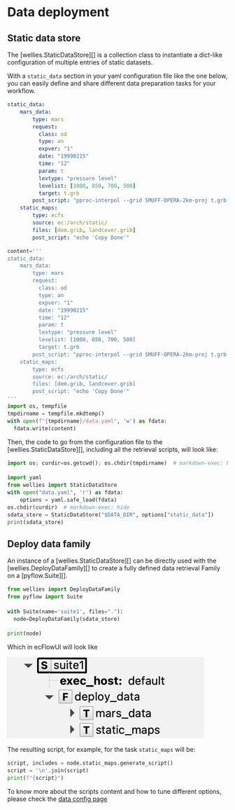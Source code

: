 # Data deployment

## Static data store

The [wellies.StaticDataStore][] is a collection class to instantiate a dict-like
configuration of multiple entries of static datasets.

With a `static_data` section in your yaml configuration file like the one below,
you can easily define and share different data preparation tasks for your workflow.

```yaml title="data.yaml"
static_data:
    mars_data:
        type: mars
        request:
          class: od
          type: an
          expver: "1"
          date: "19990215"
          time: "12"
          param: t
          levtype: "pressure level"
          levelist: [1000, 850, 700, 500]
          target: t.grb
        post_script: "pproc-interpol --grid SMUFF-OPERA-2km-proj t.grb t_2km.grb"
    static_maps:
        type: ecfs
        source: ec:/arch/static/
        files: [dem.grib, landcover.grib]
        post_script: "echo 'Copy Done'"
```

```python exec="true" session="deploy_data"
content='''
static_data:
    mars_data:
        type: mars
        request:
          class: od
          type: an
          expver: "1"
          date: "19990215"
          time: "12"
          param: t
          levtype: "pressure level"
          levelist: [1000, 850, 700, 500]
          target: t.grb
        post_script: "pproc-interpol --grid SMUFF-OPERA-2km-proj t.grb t_2km.grb"
    static_maps:
        type: ecfs
        source: ec:/arch/static/
        files: [dem.grib, landcover.grib]
        post_script: "echo 'Copy Done'"
'''
import os, tempfile
tmpdirname = tempfile.mkdtemp()
with open(f"{tmpdirname}/data.yaml", 'w') as fdata:
  fdata.write(content)
```

Then, the code to go from the configuration file to the [wellies.StaticDataStore][],
including all the retrieval scripts, will look like:

```python exec="true" source="above" result="python" session="deploy_data"
import os; curdir=os.getcwd(); os.chdir(tmpdirname)  # markdown-exec: hide

import yaml
from wellies import StaticDataStore
with open("data.yaml", 'r') as fdata:
    options = yaml.safe_load(fdata)
os.chdir(curdir)  # markdown-exec: hide
sdata_store = StaticDataStore("$DATA_DIR", options["static_data"])
print(sdata_store)
```

## Deploy data family

An instance of a [wellies.StaticDataStore][] can be directly used with the
[wellies.DeployDataFamily][] to create a fully defined data retrieval Family on
a [pyflow.Suite][].

```python exec="true" source="above" session="deploy_data" result="shell"
from wellies import DeployDataFamily
from pyflow import Suite

with Suite(name='suite1', files="."):
  node=DeployDataFamily(sdata_store)

print(node)
```

Which in ecFlowUI will look like

![DeployDataFamily](../img/deploy_data_family.png)

The resulting script, for example, for the task `static_maps` will be:

```python exec="true" title="static_maps.ecf" session="deploy_data" result="shell"
script, includes = node.static_maps.generate_script()
script = '\n'.join(script)
print(f"{script}")
```

To know more about the scripts content and how to tune different options, please
check the [data config page](data_config.md)
